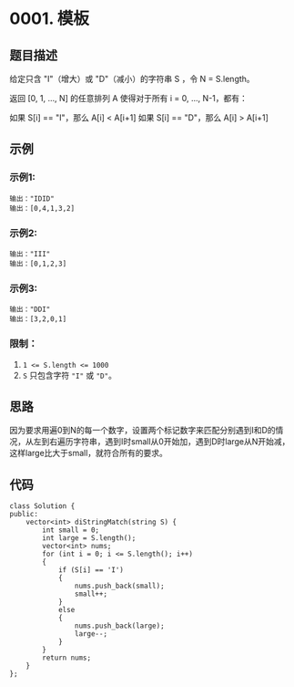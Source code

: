 # 0001. 模板

## 题目描述

给定只含 "I"（增大）或 "D"（减小）的字符串 S ，令 N = S.length。

返回 [0, 1, ..., N] 的任意排列 A 使得对于所有 i = 0, ..., N-1，都有：

如果 S[i] == "I"，那么 A[i] < A[i+1]
如果 S[i] == "D"，那么 A[i] > A[i+1]

## 示例

### 示例1:

```
输出："IDID"
输出：[0,4,1,3,2]
```

### 示例2:

```
输出："III"
输出：[0,1,2,3]
```

### 示例3:

```
输出："DDI"
输出：[3,2,0,1]
```

### 限制：

1. `1 <= S.length <= 1000`
2. `S` 只包含字符 `"I"` 或 `"D"`。

## 思路

因为要求用遍0到N的每一个数字，设置两个标记数字来匹配分别遇到I和D的情况，从左到右遍历字符串，遇到I时small从0开始加，遇到D时large从N开始减，这样large比大于small，就符合所有的要求。

## 代码

```
class Solution {
public:
    vector<int> diStringMatch(string S) {
        int small = 0;
        int large = S.length();
        vector<int> nums;
        for (int i = 0; i <= S.length(); i++)
        {
            if (S[i] == 'I')
            {
                nums.push_back(small);
                small++;
            }
            else
            {
                nums.push_back(large);
                large--;
            }
        }
        return nums;
    }
};
```

